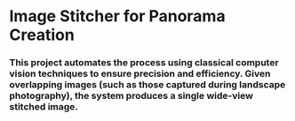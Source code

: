 # Image Stitcher for Panorama Creation

### This project automates the process using classical computer vision techniques to ensure precision and efficiency. Given overlapping images (such as those captured during landscape photography), the system produces a single wide-view stitched image.

